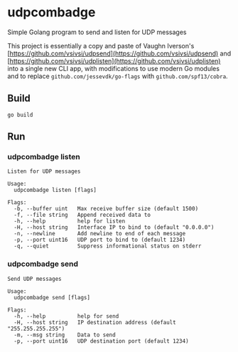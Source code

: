 # udpcombadge

Simple Golang program to send and listen for UDP messages

This project is essentially a copy and paste of Vaughn Iverson's [https://github.com/vsivsi/udpsend](https://github.com/vsivsi/udpsend) and [https://github.com/vsivsi/udplisten](https://github.com/vsivsi/udplisten) into a single new CLI app, with modifications to use modern Go modules and to replace `github.com/jessevdk/go-flags` with `github.com/spf13/cobra`.

## Build

`go build`

## Run

### udpcombadge listen

```
Listen for UDP messages

Usage:
  udpcombadge listen [flags]

Flags:
  -b, --buffer uint   Max receive buffer size (default 1500)
  -f, --file string   Append received data to
  -h, --help          help for listen
  -H, --host string   Interface IP to bind to (default "0.0.0.0")
  -n, --newline       Add newline to end of each message
  -p, --port uint16   UDP port to bind to (default 1234)
  -q, --quiet         Suppress informational status on stderr
```

### udpcombadge send

```
Send UDP messages

Usage:
  udpcombadge send [flags]

Flags:
  -h, --help          help for send
  -H, --host string   IP destination address (default "255.255.255.255")
  -m, --msg string    Data to send
  -p, --port uint16   UDP destination port (default 1234)
```
